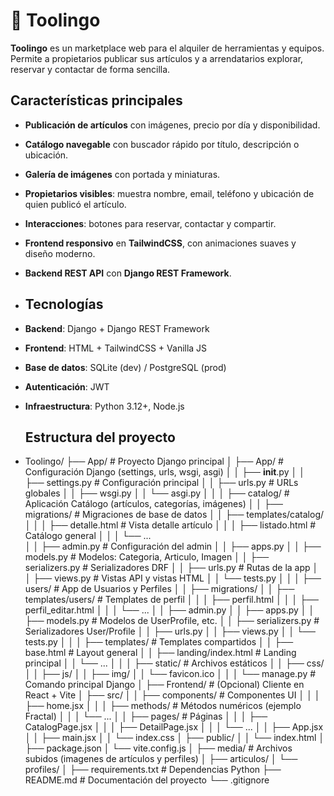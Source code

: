 # 🔧 Toolingo

**Toolingo** es un marketplace web para el alquiler de herramientas y equipos.  
Permite a propietarios publicar sus artículos y a arrendatarios explorar, reservar y contactar de forma sencilla.  

##  Características principales

-  **Publicación de artículos** con imágenes, precio por día y disponibilidad.  
-  **Catálogo navegable** con buscador rápido por título, descripción o ubicación.  
-  **Galería de imágenes** con portada y miniaturas.  
-  **Propietarios visibles**: muestra nombre, email, teléfono y ubicación de quien publicó el artículo.  
-  **Interacciones**: botones para reservar, contactar y compartir.  
-  **Frontend responsivo** en **TailwindCSS**, con animaciones suaves y diseño moderno.  
-  **Backend REST API** con **Django REST Framework**.

-  ##  Tecnologías

- **Backend**: Django + Django REST Framework  
- **Frontend**: HTML + TailwindCSS + Vanilla JS  
- **Base de datos**: SQLite (dev) / PostgreSQL (prod)  
- **Autenticación**: JWT  
- **Infraestructura**: Python 3.12+, Node.js

  ## Estructura del proyecto

- Toolingo/
├── App/                                # Proyecto Django principal
│   ├── App/                            # Configuración Django (settings, urls, wsgi, asgi)
│   │   ├── __init__.py
│   │   ├── settings.py                 # Configuración principal
│   │   ├── urls.py                     # URLs globales
│   │   ├── wsgi.py
│   │   └── asgi.py
│   │
│   ├── catalog/                        # Aplicación Catálogo (artículos, categorías, imágenes)
│   │   ├── migrations/                 # Migraciones de base de datos
│   │   ├── templates/catalog/          
│   │   │   ├── detalle.html            # Vista detalle artículo
│   │   │   ├── listado.html            # Catálogo general
│   │   │   └── ...                     
│   │   ├── admin.py                    # Configuración del admin
│   │   ├── apps.py
│   │   ├── models.py                   # Modelos: Categoria, Articulo, Imagen
│   │   ├── serializers.py              # Serializadores DRF
│   │   ├── urls.py                     # Rutas de la app
│   │   ├── views.py                    # Vistas API y vistas HTML
│   │   └── tests.py
│   │
│   ├── users/                          # App de Usuarios y Perfiles
│   │   ├── migrations/
│   │   ├── templates/users/            # Templates de perfil
│   │   │   ├── perfil.html
│   │   │   ├── perfil_editar.html
│   │   │   └── ...
│   │   ├── admin.py
│   │   ├── apps.py
│   │   ├── models.py                   # Modelos de UserProfile, etc.
│   │   ├── serializers.py              # Serializadores User/Profile
│   │   ├── urls.py
│   │   ├── views.py
│   │   └── tests.py
│   │
│   ├── templates/                      # Templates compartidos
│   │   ├── base.html                    # Layout general
│   │   ├── landing/index.html           # Landing principal
│   │   └── ...
│   │
│   ├── static/                         # Archivos estáticos
│   │   ├── css/
│   │   ├── js/
│   │   ├── img/
│   │   └── favicon.ico
│   │
│   └── manage.py                       # Comando principal Django
│
├── Frontend/                           # (Opcional) Cliente en React + Vite
│   ├── src/
│   │   ├── components/                 # Componentes UI
│   │   │   ├── home.jsx
│   │   │   ├── methods/                # Métodos numéricos (ejemplo Fractal)
│   │   │   └── ...
│   │   ├── pages/                      # Páginas
│   │   │   ├── CatalogPage.jsx
│   │   │   ├── DetailPage.jsx
│   │   │   └── ...
│   │   ├── App.jsx
│   │   ├── main.jsx
│   │   └── index.css
│   ├── public/
│   │   └── index.html
│   ├── package.json
│   └── vite.config.js
│
├── media/                              # Archivos subidos (imagenes de artículos y perfiles)
│   ├── articulos/
│   └── profiles/
│
├── requirements.txt                    # Dependencias Python
├── README.md                           # Documentación del proyecto
└── .gitignore
